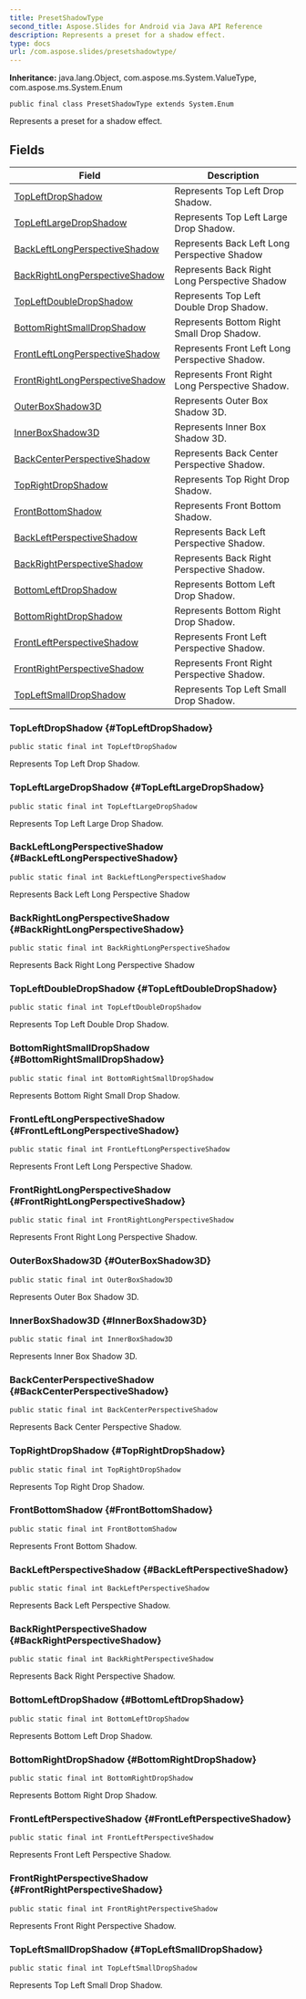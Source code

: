 ```yaml
---
title: PresetShadowType
second_title: Aspose.Slides for Android via Java API Reference
description: Represents a preset for a shadow effect.
type: docs
url: /com.aspose.slides/presetshadowtype/
---
```

**Inheritance:**
java.lang.Object, com.aspose.ms.System.ValueType, com.aspose.ms.System.Enum
```
public final class PresetShadowType extends System.Enum
```

Represents a preset for a shadow effect.
## Fields

| Field | Description |
| --- | --- |
| [TopLeftDropShadow](#TopLeftDropShadow) | Represents Top Left Drop Shadow. |
| [TopLeftLargeDropShadow](#TopLeftLargeDropShadow) | Represents Top Left Large Drop Shadow. |
| [BackLeftLongPerspectiveShadow](#BackLeftLongPerspectiveShadow) | Represents Back Left Long Perspective Shadow |
| [BackRightLongPerspectiveShadow](#BackRightLongPerspectiveShadow) | Represents Back Right Long Perspective Shadow |
| [TopLeftDoubleDropShadow](#TopLeftDoubleDropShadow) | Represents Top Left Double Drop Shadow. |
| [BottomRightSmallDropShadow](#BottomRightSmallDropShadow) | Represents Bottom Right Small Drop Shadow. |
| [FrontLeftLongPerspectiveShadow](#FrontLeftLongPerspectiveShadow) | Represents Front Left Long Perspective Shadow. |
| [FrontRightLongPerspectiveShadow](#FrontRightLongPerspectiveShadow) | Represents Front Right Long Perspective Shadow. |
| [OuterBoxShadow3D](#OuterBoxShadow3D) | Represents Outer Box Shadow 3D. |
| [InnerBoxShadow3D](#InnerBoxShadow3D) | Represents Inner Box Shadow 3D. |
| [BackCenterPerspectiveShadow](#BackCenterPerspectiveShadow) | Represents Back Center Perspective Shadow. |
| [TopRightDropShadow](#TopRightDropShadow) | Represents Top Right Drop Shadow. |
| [FrontBottomShadow](#FrontBottomShadow) | Represents Front Bottom Shadow. |
| [BackLeftPerspectiveShadow](#BackLeftPerspectiveShadow) | Represents Back Left Perspective Shadow. |
| [BackRightPerspectiveShadow](#BackRightPerspectiveShadow) | Represents Back Right Perspective Shadow. |
| [BottomLeftDropShadow](#BottomLeftDropShadow) | Represents Bottom Left Drop Shadow. |
| [BottomRightDropShadow](#BottomRightDropShadow) | Represents Bottom Right Drop Shadow. |
| [FrontLeftPerspectiveShadow](#FrontLeftPerspectiveShadow) | Represents Front Left Perspective Shadow. |
| [FrontRightPerspectiveShadow](#FrontRightPerspectiveShadow) | Represents Front Right Perspective Shadow. |
| [TopLeftSmallDropShadow](#TopLeftSmallDropShadow) | Represents Top Left Small Drop Shadow. |
### TopLeftDropShadow {#TopLeftDropShadow}
```
public static final int TopLeftDropShadow
```


Represents Top Left Drop Shadow.

### TopLeftLargeDropShadow {#TopLeftLargeDropShadow}
```
public static final int TopLeftLargeDropShadow
```


Represents Top Left Large Drop Shadow.

### BackLeftLongPerspectiveShadow {#BackLeftLongPerspectiveShadow}
```
public static final int BackLeftLongPerspectiveShadow
```


Represents Back Left Long Perspective Shadow

### BackRightLongPerspectiveShadow {#BackRightLongPerspectiveShadow}
```
public static final int BackRightLongPerspectiveShadow
```


Represents Back Right Long Perspective Shadow

### TopLeftDoubleDropShadow {#TopLeftDoubleDropShadow}
```
public static final int TopLeftDoubleDropShadow
```


Represents Top Left Double Drop Shadow.

### BottomRightSmallDropShadow {#BottomRightSmallDropShadow}
```
public static final int BottomRightSmallDropShadow
```


Represents Bottom Right Small Drop Shadow.

### FrontLeftLongPerspectiveShadow {#FrontLeftLongPerspectiveShadow}
```
public static final int FrontLeftLongPerspectiveShadow
```


Represents Front Left Long Perspective Shadow.

### FrontRightLongPerspectiveShadow {#FrontRightLongPerspectiveShadow}
```
public static final int FrontRightLongPerspectiveShadow
```


Represents Front Right Long Perspective Shadow.

### OuterBoxShadow3D {#OuterBoxShadow3D}
```
public static final int OuterBoxShadow3D
```


Represents Outer Box Shadow 3D.

### InnerBoxShadow3D {#InnerBoxShadow3D}
```
public static final int InnerBoxShadow3D
```


Represents Inner Box Shadow 3D.

### BackCenterPerspectiveShadow {#BackCenterPerspectiveShadow}
```
public static final int BackCenterPerspectiveShadow
```


Represents Back Center Perspective Shadow.

### TopRightDropShadow {#TopRightDropShadow}
```
public static final int TopRightDropShadow
```


Represents Top Right Drop Shadow.

### FrontBottomShadow {#FrontBottomShadow}
```
public static final int FrontBottomShadow
```


Represents Front Bottom Shadow.

### BackLeftPerspectiveShadow {#BackLeftPerspectiveShadow}
```
public static final int BackLeftPerspectiveShadow
```


Represents Back Left Perspective Shadow.

### BackRightPerspectiveShadow {#BackRightPerspectiveShadow}
```
public static final int BackRightPerspectiveShadow
```


Represents Back Right Perspective Shadow.

### BottomLeftDropShadow {#BottomLeftDropShadow}
```
public static final int BottomLeftDropShadow
```


Represents Bottom Left Drop Shadow.

### BottomRightDropShadow {#BottomRightDropShadow}
```
public static final int BottomRightDropShadow
```


Represents Bottom Right Drop Shadow.

### FrontLeftPerspectiveShadow {#FrontLeftPerspectiveShadow}
```
public static final int FrontLeftPerspectiveShadow
```


Represents Front Left Perspective Shadow.

### FrontRightPerspectiveShadow {#FrontRightPerspectiveShadow}
```
public static final int FrontRightPerspectiveShadow
```


Represents Front Right Perspective Shadow.

### TopLeftSmallDropShadow {#TopLeftSmallDropShadow}
```
public static final int TopLeftSmallDropShadow
```


Represents Top Left Small Drop Shadow.

